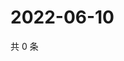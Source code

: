 # 2022-06-10

共 0 条

<!-- BEGIN WEIBO -->
<!-- 最后更新时间 Fri Jun 10 2022 03:10:51 GMT+0800 (China Standard Time) -->

<!-- END WEIBO -->
